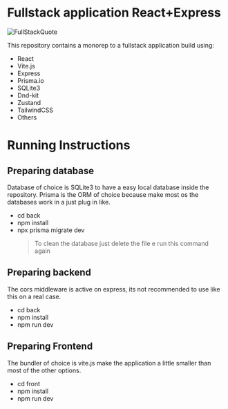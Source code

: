 # Fullstack application React+Express
![FullStackQuote](https://user-images.githubusercontent.com/21690440/207610250-9309fbaa-f69e-4de0-9f3c-184a5ed98da2.png)

This repository contains a monorep to a fullstack application build using:
 - React
 - Vite.js
 - Express
 - Prisma.io
 - SQLite3
 - Dnd-kit
 - Zustand
 - TailwindCSS
 - Others
 
# Running Instructions


## Preparing database
Database of choice is SQLite3 to have a easy local database inside the repository.
Prisma is the ORM of choice because make most os the databases work in a just plug in like.

 - cd back
 - npm install
 - npx prisma migrate dev 
	>To clean the database just delete the file e run this command again
## Preparing backend

The cors middleware is active on express, its not recommended to use like this on a real case.
- cd back
 - npm install
 - npm run dev 

## Preparing Frontend
The bundler of choice is vite.js make the application a little smaller than most of the other options.
- cd front
- npm install
- npm run dev

